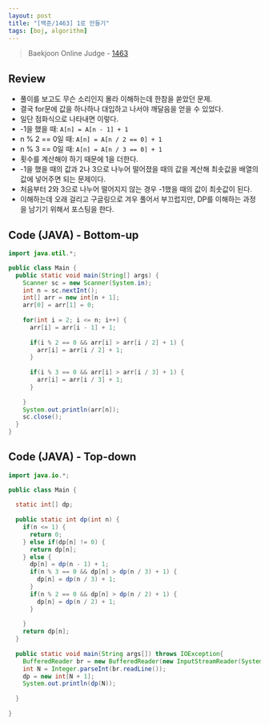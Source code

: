 ```yaml
---
layout: post
title: "[백준/1463] 1로 만들기"
tags: [boj, algorithm]
---
```

> Baekjoon Online Judge - [1463](https://www.acmicpc.net/problem/1463)

## Review
* 풀이를 보고도 무슨 소리인지 몰라 이해하는데 한참을 쏟았던 문제.
* 결국 for문에 값을 하나하나 대입하고 나서야 깨달음을 얻을 수 있었다.
* 일단 점화식으로 나타내면 이렇다. 
* -1을 했을 때: `A[n] = A[n - 1] + 1`
* n % 2 == 0일 때: `A[n] = A[n / 2 == 0] + 1`
* n % 3 == 0일 때: `A[n] = A[n / 3 == 0] + 1`
* 횟수를 계산해야 하기 때문에 1을 더한다.
* -1을 했을 때의 값과 2나 3으로 나누어 떨어졌을 때의 값을 계산해 최솟값을 배열의 값에 넣어주면 되는 문제이다.
* 처음부터 2와 3으로 나누어 떨어지지 않는 경우 -1했을 때의 값이 최솟값이 된다.
* 이해하는데 오래 걸리고 구글링으로 겨우 풀어서 부끄럽지만, DP를 이해하는 과정을 남기기 위해서 포스팅을 한다.

## Code (JAVA) - Bottom-up
```java
import java.util.*;

public class Main {
  public static void main(String[] args) {
    Scanner sc = new Scanner(System.in);
    int n = sc.nextInt();
    int[] arr = new int[n + 1];
    arr[0] = arr[1] = 0;
    
    for(int i = 2; i <= n; i++) {
      arr[i] = arr[i - 1] + 1;
      
      if(i % 2 == 0 && arr[i] > arr[i / 2] + 1) {
        arr[i] = arr[i / 2] + 1;
      }
      
      if(i % 3 == 0 && arr[i] > arr[i / 3] + 1) {
        arr[i] = arr[i / 3] + 1;
      }
      
    }
    System.out.println(arr[n]);
    sc.close();
  }
}
```

## Code (JAVA) - Top-down
```java
import java.io.*;

public class Main {
  
  static int[] dp;
  
  public static int dp(int n) {
    if(n <= 1) {
      return 0;
    } else if(dp[n] != 0) {
      return dp[n];
    } else {
      dp[n] = dp(n - 1) + 1;
      if(n % 3 == 0 && dp[n] > dp(n / 3) + 1) {
        dp[n] = dp(n / 3) + 1;
      }
      if(n % 2 == 0 && dp[n] > dp(n / 2) + 1) {
        dp[n] = dp(n / 2) + 1;
      }
      
    }
    return dp[n];
  }
  
  public static void main(String args[]) throws IOException{
    BufferedReader br = new BufferedReader(new InputStreamReader(System.in));
    int N = Integer.parseInt(br.readLine());
    dp = new int[N + 1];
    System.out.println(dp(N));
    
  }
  
}
```